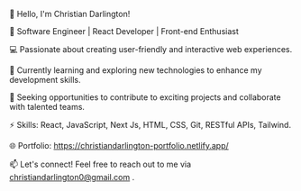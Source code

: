 👋 Hello, I'm Christian Darlington!

🚀 Software Engineer | React Developer | Front-end Enthusiast

💻 Passionate about creating user-friendly and interactive web experiences.

🌱 Currently learning and exploring new technologies to enhance my development skills.

💼 Seeking opportunities to contribute to exciting projects and collaborate with talented teams.

⚡️ Skills: React, JavaScript, Next Js, HTML, CSS, Git, RESTful APIs, Tailwind.

🌐 Portfolio: https://christiandarlington-portfolio.netlify.app/

📫 Let's connect! Feel free to reach out to me via christiandarlington0@gmail.com .

